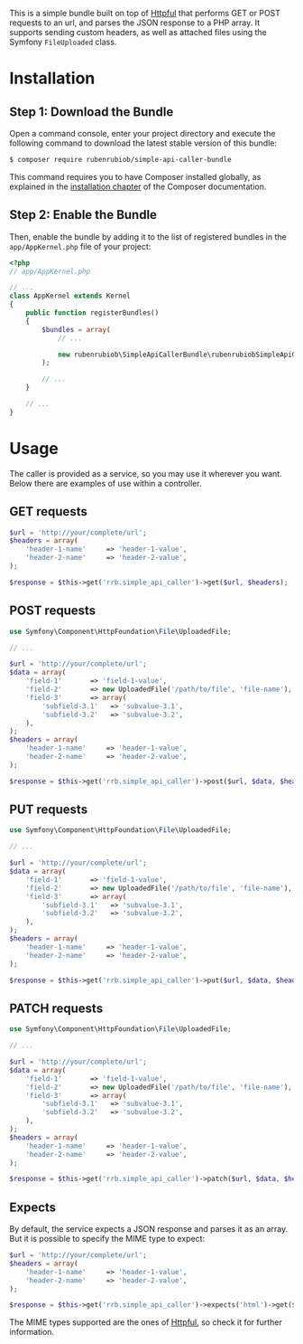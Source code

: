 This is a simple bundle built on top of
[Httpful](http://phphttpclient.com/) that performs GET or POST
requests to an url, and parses the JSON response to a PHP array.
It supports sending custom headers, as well as attached files
using the Symfony `FileUploaded` class.

Installation
============

Step 1: Download the Bundle
---------------------------

Open a command console, enter your project directory and execute the
following command to download the latest stable version of this bundle:

```bash
$ composer require rubenrubiob/simple-api-caller-bundle
```

This command requires you to have Composer installed globally, as explained
in the [installation chapter](https://getcomposer.org/doc/00-intro.md)
of the Composer documentation.

Step 2: Enable the Bundle
-------------------------

Then, enable the bundle by adding it to the list of registered bundles
in the `app/AppKernel.php` file of your project:

```php
<?php
// app/AppKernel.php

// ...
class AppKernel extends Kernel
{
    public function registerBundles()
    {
        $bundles = array(
            // ...

            new rubenrubiob\SimpleApiCallerBundle\rubenrubiobSimpleApiCallerBundle(),
        );

        // ...
    }

    // ...
}
```


Usage
=====

The caller is provided as a service, so you may use it wherever you
want. Below there are examples of use within a controller.

GET requests
------------

```php
$url = 'http://your/complete/url';
$headers = array(
    'header-1-name'     => 'header-1-value',
    'header-2-name'     => 'header-2-value',
);

$response = $this->get('rrb.simple_api_caller')->get($url, $headers);
```

POST requests
-------------

```php
use Symfony\Component\HttpFoundation\File\UploadedFile;

// ...

$url = 'http://your/complete/url';
$data = array(
    'field-1'       => 'field-1-value',
    'field-2'       => new UploadedFile('/path/to/file', 'file-name'),
    'field-3'       => array(
        'subfield-3.1'   => 'subvalue-3.1',
        'subfield-3.2'   => 'subvalue-3.2',
    ),
);
$headers = array(
    'header-1-name'     => 'header-1-value',
    'header-2-name'     => 'header-2-value',
);

$response = $this->get('rrb.simple_api_caller')->post($url, $data, $headers);
```

PUT requests
------------

```php
use Symfony\Component\HttpFoundation\File\UploadedFile;

// ...

$url = 'http://your/complete/url';
$data = array(
    'field-1'       => 'field-1-value',
    'field-2'       => new UploadedFile('/path/to/file', 'file-name'),
    'field-3'       => array(
        'subfield-3.1'   => 'subvalue-3.1',
        'subfield-3.2'   => 'subvalue-3.2',
    ),
);
$headers = array(
    'header-1-name'     => 'header-1-value',
    'header-2-name'     => 'header-2-value',
);

$response = $this->get('rrb.simple_api_caller')->put($url, $data, $headers);
```

PATCH requests
--------------

```php
use Symfony\Component\HttpFoundation\File\UploadedFile;

// ...

$url = 'http://your/complete/url';
$data = array(
    'field-1'       => 'field-1-value',
    'field-2'       => new UploadedFile('/path/to/file', 'file-name'),
    'field-3'       => array(
        'subfield-3.1'   => 'subvalue-3.1',
        'subfield-3.2'   => 'subvalue-3.2',
    ),
);
$headers = array(
    'header-1-name'     => 'header-1-value',
    'header-2-name'     => 'header-2-value',
);

$response = $this->get('rrb.simple_api_caller')->patch($url, $data, $headers);
```

Expects
-------

By default, the service expects a JSON response and parses it as an array. But
it is possible to specify the MIME type to expect:

```php
$url = 'http://your/complete/url';
$headers = array(
    'header-1-name'     => 'header-1-value',
    'header-2-name'     => 'header-2-value',
);

$response = $this->get('rrb.simple_api_caller')->expects('html')->get($url, $headers);
```

The MIME types supported are the ones of [Httpful](http://phphttpclient.com/), so check
it for further information.
